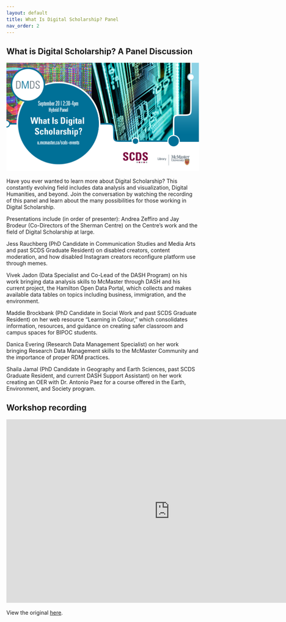 ```yaml
---
layout: default
title: What Is Digital Scholarship? Panel
nav_order: 2
---
```


## What is Digital Scholarship? A Panel Discussion

<img src="assets/img/What Is DS Poster - White BG.png" alt="Workshop Title Slide" width="720">

Have you ever wanted to learn more about Digital Scholarship? This constantly evolving field includes data analysis and visualization, Digital Humanities, and beyond. Join the conversation by watching the recording of this panel and learn about the many possibilities for those working in Digital Scholarship.

Presentations include (in order of presenter):
Andrea Zeffiro and Jay Brodeur (Co-Directors of the Sherman Centre) on the Centre’s work and the field of Digital Scholarship at large.

Jess Rauchberg (PhD Candidate in Communication Studies and Media Arts and past SCDS Graduate Resident) on disabled creators, content moderation, and how disabled Instagram creators reconfigure platform use through memes.

Vivek Jadon (Data Specialist and Co-Lead of the DASH Program) on his work bringing data analysis skills to McMaster through DASH and his current project, the Hamilton Open Data Portal, which collects and makes available data tables on topics including business, immigration, and the environment.

Maddie Brockbank (PhD Candidate in Social Work and past SCDS Graduate Resident) on her web resource “Learning in Colour,” which consolidates information, resources, and guidance on creating safer classroom and campus spaces for BIPOC students.

Danica Evering (Research Data Management Specialist) on her work bringing Research Data Management skills to the McMaster Community and the importance of proper RDM practices.

Shaila Jamal (PhD Candidate in Geography and Earth Sciences, past SCDS Graduate Resident, and current DASH Support Assistant) on her work creating an OER with Dr. Antonio Paez for a course offered in the Earth, Environment, and Society program. 

## Workshop recording

<iframe height="480" width="853" allowfullscreen frameborder=0 src="https://echo360.ca/media/3cd3291e-db99-49c7-ab78-6265c1677798/public"></iframe>

View the original [here](https://echo360.ca/media/3cd3291e-db99-49c7-ab78-6265c1677798/public). 
